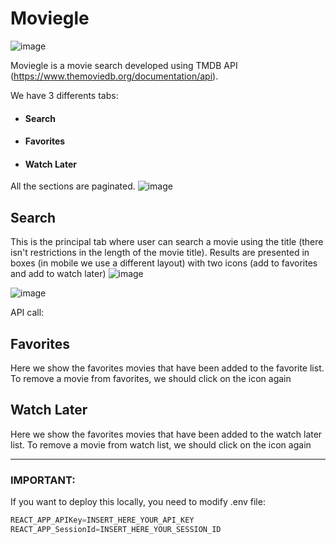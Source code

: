 # Moviegle

![image](https://user-images.githubusercontent.com/3264134/212081017-af4f9616-21c9-4d54-8680-71498e602587.png)

Moviegle is a movie search developed using TMDB API (https://www.themoviedb.org/documentation/api).

We have 3 differents tabs:
- #### Search
- #### Favorites
- #### Watch Later


All the sections are paginated.
![image](https://user-images.githubusercontent.com/3264134/212082288-e2ee320f-1ea5-4c0c-b84a-708a56876c3c.png)



## Search
This is the principal tab where user can search a movie using the title (there isn't restrictions in the length of the movie title). Results are presented in boxes (in mobile we use a different layout) with two icons (add to favorites and add to watch later)
![image](https://user-images.githubusercontent.com/3264134/212081666-4c0ac5a0-4ee7-4729-99ed-e4cb063592a5.png)

![image](https://user-images.githubusercontent.com/3264134/212081552-410602b8-47e5-4185-8a13-1cde3d9ea71b.png)

API call: 

## Favorites
Here we show the favorites movies that have been added to the favorite list. To remove a movie from favorites, we should click on the icon again

## Watch Later
Here we show the favorites movies that have been added to the watch later list. To remove a movie from watch list, we should click on the icon again

----
### IMPORTANT:
If you want to deploy this locally, you need to modify .env file:
````javascript
REACT_APP_APIKey=INSERT_HERE_YOUR_API_KEY
REACT_APP_SessionId=INSERT_HERE_YOUR_SESSION_ID